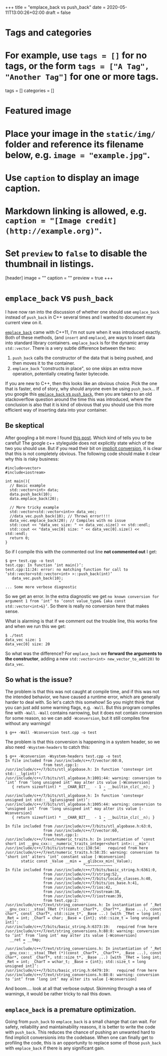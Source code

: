 +++
title = "emplace_back vs push_back"
date = 2020-05-11T13:00:26+02:00
draft = false

# Tags and categories
# For example, use `tags = []` for no tags, or the form `tags = ["A Tag", "Another Tag"]` for one or more tags.
tags = []
categories = []

# Featured image
# Place your image in the `static/img/` folder and reference its filename below, e.g. `image = "example.jpg"`.
# Use `caption` to display an image caption.
#   Markdown linking is allowed, e.g. `caption = "[Image credit](http://example.org)"`.
# Set `preview` to `false` to disable the thumbnail in listings.
[header]
image = ""
caption = ""
preview = true
+++

# `emplace_back` vs `push_back`

I have now ran into the discussion of whether one should use `emplace_back` instead of `push_back` in C++ several times and I wanted to document my current view on it.

[`emplace_back`](http://www.cplusplus.com/reference/vector/vector/emplace_back/) came with C++11, I'm not sure when it was introduced exactly. Both of these methods, (and `insert` and `emplace`), are ways to insert data into standard library containers. `emplace_back` is for the dynamic array `std::vector`. There is a very subtle difference between the two:

1. `push_back` calls the constructor of the data that is being pushed, and then moves it to the container.
2. `emplace_back` "constructs in place", so one skips an extra move operation, potentially creating faster bytecode.

If you are new to C++, then this looks like an obvious choice. Pick the one that is faster, end of story, why should anyone even be using `push_back`... If you google this [`emplace_back` vs `push_back`](https://stackoverflow.com/questions/4303513/push-back-vs-emplace-back), then you are taken to an old stackoverflow question around the time this was introduced, where the conclusion is also that it is kind of obvious that you should use this more efficient way of inserting data into your container.

## Be skeptical

After googling a bit more I found [this post](https://abseil.io/tips/112). Which kind of tells you to be careful! The google c++ styleguide does not explicitly state which of the two you should use. But if you read their bit on [implicit conversion](https://google.github.io/styleguide/cppguide.html#Implicit_Conversions), it is clear that this is not completely obvious. The following code should make it clear why this is risky business:

```{cpp}
#include<vector>                                                                                                                                                                                                   
#include<iostream>

int main(){
  // Basic example
  std::vector<int> data;
  data.push_back(10);
  data.emplace_back(20);

  // More tricky example
  std::vector<std::vector<int>> data_vec;
  //data_vec.push_back(10); // Throws error!!!!
  data_vec.emplace_back(20); // Compiles with no issue
  std::cout << "data_vec size: " << data_vec.size() << std::endl;
  std::cout << "data_vec[0] size: " << data_vec[0].size() << std::endl;
  return 0;
}
```

So if I compile this with the commented out line **not commented out** I get:

```
$ g++ test.cpp -o test
test.cpp: In function ‘int main()’:
test.cpp:11:24: error: no matching function for call to ‘std::vector<std::vector<int> >::push_back(int)’
   data_vec.push_back(10);
                        ^
... Some more verbose diagnostic
```

So we get an error. In the extra diagnostic we get `no known conversion for argument 1 from ‘int’ to ‘const value_type& {aka const std::vector<int>&}’`. So there is really no conversion here that makes sense.

What is alarming is that if we comment out the trouble line, this works fine and when we run this we get:

```
$ ./test
data_vec size: 1
data_vec[0] size: 20
```

So what was the difference? For `emplace_back` we **forward the arguments to the constructor**, adding a new `std::vector<int> new_vector_to_add(20)` to `data_vec`.

## So what is the issue?

The problem is that this was not caught at compile time, and if this was not the intended behavior, we have caused a runtime error, which are generally harder to deal with. So let's catch this somehow! So you might think that you can just add some warning flags, e.g. `-Wall`. But this program compiles fine with `-Wall`. `-Wall` contains narrowing, but it does not contain conversion for some reason, so we can add `-Wconversion`, but it still compiles fine without any warnings!

```
$ g++ -Wall -Wconversion test.cpp -o test
```

The problem is that this conversion is happening in a system header, so we also need `-Wsystem-headers` to catch this:

```
$ g++ -Wconversion -Wsystem-headers test.cpp -o test
In file included from /usr/include/c++/7/vector:60:0,
                 from test.cpp:1:
/usr/include/c++/7/bits/stl_algobase.h: In function ‘constexpr int std::__lg(int)’:
/usr/include/c++/7/bits/stl_algobase.h:1001:44: warning: conversion to ‘int’ from ‘long unsigned int’ may alter its value [-Wconversion]
   { return sizeof(int) * __CHAR_BIT__  - 1 - __builtin_clz(__n); }
                                            ^
/usr/include/c++/7/bits/stl_algobase.h: In function ‘constexpr unsigned int std::__lg(unsigned int)’:
/usr/include/c++/7/bits/stl_algobase.h:1005:44: warning: conversion to ‘unsigned int’ from ‘long unsigned int’ may alter its value [-Wconversion]
   { return sizeof(int) * __CHAR_BIT__  - 1 - __builtin_clz(__n); }
                                            ^
In file included from /usr/include/c++/7/bits/stl_algobase.h:63:0,
                 from /usr/include/c++/7/vector:60,
                 from test.cpp:1:
/usr/include/c++/7/ext/numeric_traits.h: In instantiation of ‘const short int __gnu_cxx::__numeric_traits_integer<short int>::__min’:
/usr/include/c++/7/bits/istream.tcc:138:54:   required from here
/usr/include/c++/7/ext/numeric_traits.h:58:35: warning: conversion to ‘short int’ alters ‘int’ constant value [-Wconversion]
       static const _Value __min = __glibcxx_min(_Value);
                                   ^~~~~~~~~~~~~
In file included from /usr/include/c++/7/bits/basic_string.h:6361:0,
                 from /usr/include/c++/7/string:52,
                 from /usr/include/c++/7/bits/locale_classes.h:40,
                 from /usr/include/c++/7/bits/ios_base.h:41,
                 from /usr/include/c++/7/ios:42,
                 from /usr/include/c++/7/ostream:38,
                 from /usr/include/c++/7/iostream:39,
                 from test.cpp:2:
/usr/include/c++/7/ext/string_conversions.h: In instantiation of ‘_Ret __gnu_cxx::__stoa(_TRet (*)(const _CharT*, _CharT**, _Base ...), const char*, const _CharT*, std::size_t*, _Base ...) [with _TRet = long int; _Ret = int; _CharT = char; _Base = {int}; std::size_t = long unsigned int]’:
/usr/include/c++/7/bits/basic_string.h:6373:19:   required from here
/usr/include/c++/7/ext/string_conversions.h:88:8: warning: conversion to ‘int’ from ‘long int’ may alter its value [-Wconversion]
  __ret = __tmp;
        ^
/usr/include/c++/7/ext/string_conversions.h: In instantiation of ‘_Ret __gnu_cxx::__stoa(_TRet (*)(const _CharT*, _CharT**, _Base ...), const char*, const _CharT*, std::size_t*, _Base ...) [with _TRet = long int; _Ret = int; _CharT = wchar_t; _Base = {int}; std::size_t = long unsigned int]’:
/usr/include/c++/7/bits/basic_string.h:6479:19:   required from here
/usr/include/c++/7/ext/string_conversions.h:88:8: warning: conversion to ‘int’ from ‘long int’ may alter its value [-Wconversion]

```

And boom.... look at all that verbose output. Skimming through a sea of warnings, it would be rather tricky to nail this down.

## `emplace_back` is a premature optimization.

Going from `push_back` to `emplace_back` is a small change that can wait. For safety, reliability and maintainability reasons, it is better to write the code with `push_back`. This reduces the chance of pushing an unwanted hard to find implicit conversionis into the codebase. When one can finally get to profiling the code, this is an opportunity to replace some of those `push_back` with `emplace_back` if there is any significant gain.
